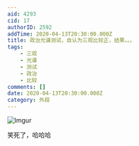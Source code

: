 ```yaml
---
aid: 4293
cid: 17
authorID: 2592
addTime: 2020-04-13T20:30:00.000Z
title: 政治光谱测试，自认为三观比较正，结果。。。
tags:
    - 三观
    - 光谱
    - 测试
    - 政治
    - 比较
comments: []
date: 2020-04-13T20:30:00.000Z
category: 外段
---
```


![Imgur](https://i.imgur.com/owM6f1j.jpg)

笑死了，哈哈哈
